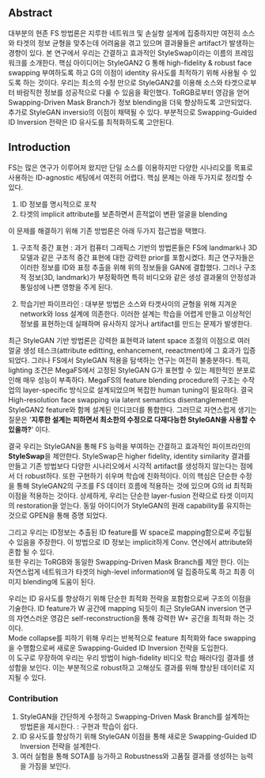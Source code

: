 ## Abstract
대부분의 현존 FS 방법론은 지루한 네트워크 및 손실항 설계에 집중하지만 여전히 소스와 타겟의 정보 균형을 맞추는데 어려움을 겪고 있으며 결과물들은 artifact가 발생하는 경향이 있다. 본 연구에서 우리는 간결하고 효과적인 StyleSwap이라는 이름의 프레임워크를 소개한다. 핵심 아이디어는 StyleGAN2 G 통해 high-fidelity & robust face swapping 부여하도록 하고 G의 이점이 identity 유사도를 최적하기 위해 사용될 수 있도록 하는 것이다. 우리는 최소의 수정 만으로 StyleGAN2를 이용해 소스와 타겟으로부터 바람직한 정보를 성공적으로 다룰 수 있음을 확인했다. ToRGB로부터 영감을 얻어 Swapping-Driven Mask Branch가 정보 blending을 더욱 향상하도록 고안되었다. 추가로 StyleGAN inversio의 이점이 채택될 수 있다. 부분적으로 Swapping-Guided ID Inversion 전략은 ID 유사도를 최적화하도록 고안된다.  

## Introduction
FS는 많은 연구가 이루어져 왔지만 단일 소스를 이용하지만 다양한 시나리오를 목표로 사용하는 ID-agnostic 세팅에서 여전히 어렵다. 핵심 문제는 아래 두가지로 정리할 수 있다. 
1) ID 정보를 명시적으로 포착
2) 타겟의 implicit attribute를 보존하면서 흔적없이 변환 얼굴을 blending

이 문제를 해결하기 위해 기존 방법론은 아래 두가지 접근법을 택했다.  
1) 구조적 중간 표현 : 과거 컴퓨터 그래픽스 기반의 방법론들은 FS에 landmark나 3D 모델과 같은 구조적 중간 표현에 대한 강력한 prior를 포함시켰다. 최근 연구자들은 이러한 정보를 ID와 표정 추출을 위해 위의 정보들을 GAN에 결합했다. 그러나 구조적 정보(3D, landmark)가 부정확하면 특히 비디오와 같은 생성 결과물의 안정성과 통일성에 나쁜 영향을 주게 된다.  

2) 학습기반 파이프라인 : 대부분 방법은 소스와 타겟사이의 균형을 위해 지겨운 network와 loss 설계에 의존한다. 이러한 설계는 학습을 어렵게 만들고 이상적인 정보를 표현하는데 실패하며 유사하지 않거나 artifact를 만드는 문제가 발생한다.  

최근 StyleGAN 기반 방법론은 강력한 표현력과 latent space 조절의 이점으로 여러 얼굴 생성 테스크(attribute editting, enhancement, reeactment)에 그 효과가 입증되었다. 그러나 FS에서 StyleGAN 적용을 탐색하는 연구는 여전히 불충분하다. 특히, lighting 조건은 MegaFS에서 고정된 StyleGAN G가 표현할 수 있는 제한적인 분포로 인해 매우 성능이 부족하다. MegaFS의 feature blending procedure의 구조는 수작업의 layer-specific 방식으로 설계되었으며 복잡한 human tuning이 필요하다. 결국 High-resolution face swapping via latent semantics disentanglement은 StyleGAN2 feature와 함께 설계된 인디코더를 통합한다. 그러므로 자연스럽게 생기는 질문은 '**지루한 설계는 피하면서 최소한의 수정으로 다재다능한 StyleGAN을 사용할 수 있을까?**' 이다.

결국 우리는 StyleGAN을 통해 FS 능력을 부여하는 간결하고 효과적인 파이프라인의 **StyleSwap**을 제안한다. StyleSwap은 higher fidelity, identity similarity 결과를 만들고 기존 방법보다 다양한 시나리오에서 시각적 artifact를 생성하지 않는다는 점에서 더 robust하다. 또한 구현하기 쉬우며 학습에 친화적이다. 이의 핵심은 단순한 수정을 통해 StyleGAN2의 구조를 FS 데이터 흐름에 적용하는 것에 있으며 G의 id 최적화 이점을 적용하는 것이다. 상세하게, 우리는 단순한 layer-fusion 전략으로 타겟 이미지의 restoration을 얻는다. 동일 아이디어가 StyleGAN의 원래 capability를 유지하는것으로 GPEN을 통해 증명 되었다.  

그리고 우리는 ID정보는 추출된 ID feature를 W space로 mapping함으로써 주입될 수 있음을 주장한다. 이 방법으로 ID 정보는 implicit하게 Conv. 연산에서 attribute와 혼합 될 수 있다.  
또한 우리는 ToRGB와 동일한 Swapping-Driven Mask Branch를 제안 한다. 이는 자연스럽게 네트워크가 타겟의 high-level information에 덜 집중하도록 하고 최종 이미지 blending에 도움이 된다.

우리는 ID 유사도를 향상하기 위해 단순한 최적화 전략을 포함함으로써 구조의 이점을 기술한다. ID feature가 W 공간에 mapping 되듯이 최근 StyleGAN inversion 연구의 자연스러운 영감은 self-reconstruction을 통해 강력한 W+ 공간을 최적화 하는 것이다.  
Mode collapse를 피하기 위해 우리는 반복적으로 feature 최적화와 face swapping을 수행함으로써 새로운 Swapping-Guided ID Inversion 전략을 도입한다.  
이 도구로 무장하여 우리는 우리 방법이 high-fidelity 비디오 학습 패러다임 결과를 생성함을 보인다. 이는 부분적으로 robust하고 고해상도 결과를 위해 향상된 데이터로 지지될 수 있다. 

### Contribution 
1) StyleGAN을 간단하게 수정하고 Swapping-Driven Mask Branch를 설계하는 방법론을 제시한다. : 구현과 학습이 쉽다.
2) ID 유사도를 향상하기 위해 StyleGAN 이점을 통해 새로운 Swapping-Guided ID Inversion 전략을 설계한다.
3) 여러 실험을 통해 SOTA를 능가하고 Robustness와 고품질 결과를 생성하는 능력을 가짐을 보인다. 
